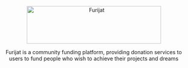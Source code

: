 <div align="center">
  <p align="center"><img src="https://i.imgur.com/vLmMOWq.png" alt="Furijat" width="355" height="100"></p>

  Furijat is a community funding platform, providing donation services to users to fund people who wish to achieve their projects and dreams
</div>
